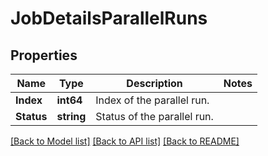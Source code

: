 # JobDetailsParallelRuns

## Properties

Name | Type | Description | Notes
------------ | ------------- | ------------- | -------------
**Index** | **int64** | Index of the parallel run. | 
**Status** | **string** | Status of the parallel run. | 

[[Back to Model list]](../README.md#documentation-for-models) [[Back to API list]](../README.md#documentation-for-api-endpoints) [[Back to README]](../README.md)


